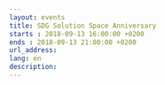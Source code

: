 ```yaml
---
layout: events
title: SDG Solution Space Anniversary
starts : 2018-09-13 16:00:00 +0200
ends : 2018-09-13 21:00:00 +0200
url_address:
lang: en
description: 
---
```


